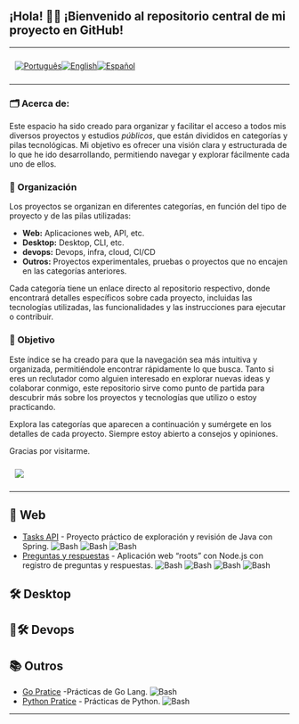 <p align="center">
  <h2>
    ¡Hola! 👋🏻 ¡Bienvenido al repositorio central de mi proyecto en GitHub! 
  </h2>
</p>

---

<div style="display: flex; align-items: center; padding: 10px;">
  <span>
    <a href="https://github.com/rafael-o-cunha/rafael-o-cunha">
      <img src="https://img.shields.io/badge/-Português-green?style=for-the-badge" alt="Português">
    </a>
  </span>

  <span>
    <a href="https://github.com/rafael-o-cunha/rafael-o-cunha/blob/main/README_EN.md">
      <img src="https://img.shields.io/badge/-English-blue?style=for-the-badge" alt="English">
    </a>
  </span>

  <span>
    <a href="https://github.com/rafael-o-cunha/rafael-o-cunha/blob/main/README_ES.md">
      <img src="https://img.shields.io/badge/-Español-red?style=for-the-badge" alt="Español">
    </a>
  </span>
</div>

---

### 🗂️ Acerca de:
Este espacio ha sido creado para organizar y facilitar el acceso a todos mis diversos proyectos y estudios *públicos*, que están divididos en categorías y pilas tecnológicas. Mi objetivo es ofrecer una visión clara y estructurada de lo que he ido desarrollando, permitiendo navegar y explorar fácilmente cada uno de ellos.

### 📌  Organización
Los proyectos se organizan en diferentes categorías, en función del tipo de proyecto y de las pilas utilizadas:
<ul>
  <li>
    <strong>Web:</strong> Aplicaciones web, API, etc.
  </li>
  <li>
    <strong>Desktop:</strong> Desktop, CLI, etc.
  </li>
  <li>
    <strong>devops:</strong> Devops, infra, cloud, CI/CD
  </li>
  <li>
    <strong>Outros:</strong> Proyectos experimentales, pruebas o proyectos que no encajen en las categorías anteriores.
  </li>
</ul>

Cada categoría tiene un enlace directo al repositorio respectivo, donde encontrará detalles específicos sobre cada proyecto, incluidas las tecnologías utilizadas, las funcionalidades y las instrucciones para ejecutar o contribuir.

### 🎯 Objetivo

Este índice se ha creado para que la navegación sea más intuitiva y organizada, permitiéndole encontrar rápidamente lo que busca. Tanto si eres un reclutador como alguien interesado en explorar nuevas ideas y colaborar conmigo, este repositorio sirve como punto de partida para descubrir más sobre los proyectos y tecnologías que utilizo o estoy practicando.

Explora las categorías que aparecen a continuación y sumérgete en los detalles de cada proyecto.
Siempre estoy abierto a consejos y opiniones.

Gracias por visitarme.


<div style="display: flex; align-items: center; padding: 10px;">
  <span>
    <a href="https://www.linkedin.com/in/rafael-o-cunha/" target="_blank">
      <img src="https://img.shields.io/badge/LinkedIn-0077B5?style=for-the-badge&logo=linkedin&logoColor=white"/>
    </a>
  </span>
</div>

---

## 🚀 Web
- [Tasks API](https://github.com/rafael-o-cunha/tasks/blob/main/README.md) - Proyecto práctico de exploración y revisión de Java con Spring. ![Bash](https://img.shields.io/badge/Java-17-blue)  ![Bash](https://img.shields.io/badge/Spring-3.4.3-blue)  ![Bash](https://img.shields.io/badge/Swagger-3-blue)
- [Preguntas y respuestas](https://github.com/rafael-o-cunha/perguntas_e_respostas/blob/main/README_ES.md) - Aplicación web “roots” con Node.js con registro de preguntas y respuestas. ![Bash](https://img.shields.io/badge/Javascript-ES6-blue)  ![Bash](https://img.shields.io/badge/NodeJs-18-blue)  ![Bash](https://img.shields.io/badge/Express-4.18-blue)  ![Bash](https://img.shields.io/badge/Postgre-8.11-blue)

## 🛠️ Desktop

## 🚀🛠️ Devops

## 📚 Outros
- [Go Pratice](https://github.com/rafael-o-cunha/go_pratice/blob/main/README_ES.md) -Prácticas de Go Lang. ![Bash](https://img.shields.io/badge/Go-1.23.0-blue)
- [Python Pratice](https://github.com/rafael-o-cunha/python_pratice/blob/main/README.md) - Prácticas de Python. ![Bash](https://img.shields.io/badge/Python-3.12.3-blue)

---
